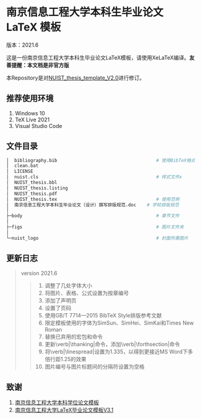 # 南京信息工程大学本科生毕业论文 LaTeX 模板 
版本：2021.6

这是一份南京信息工程大学本科生毕业论文LaTeX模板，请使用XeLaTeX编译。**友善提醒：本文档是非官方版**

本Repository是对[NUIST_thesis_template_V2.0](https://github.com/LirenW/NUIST_thesis_template_V2.0)进行修订。

## 推荐使用环境
1. Windows 10
2. TeX Live 2021
3. Visual Studio Code

## 文件目录
```bash
│  bibliography.bib                                     # 使用BibTeX格式化的参考列表
│  clean.bat                                            
│  LICENSE                                              
│  nuist.cls                                            # 样式文件x
│  NUIST_thesis.bbl
│  NUIST_thesis.listing
│  NUIST_thesis.pdf
│  NUIST_thesis.tex                                     # 使用范例
│  南京信息工程大学本科生毕业论文（设计）撰写排版规范.doc    # 学校排版规范
│
├─body                                                  # 章节文件
│
├─figs                                                  # 图片文件夹
│
└─nuist_logo                                            # 封面所需图片
```

## 更新日志
> version 2021.6
> > 1. 调整了几处字体大小
> > 2. 将图片、表格、公式设置为按章编号
> > 3. 添加了声明页
> > 4. 设置了页码
> > 5. 使用GB/T 7714—2015 BibTeX Style排版参考文献
> > 6. 限定模板使用的字体为SimSun、SimHei、SimKai和Times New Roman
> > 7. 替换已弃用的宏包和命令
> > 8. 更新\verb|\thanking|命令，添加\verb|\forthsection|命令
> > 9. 将\verb|\linespread|设置为1.335，以得到更接近MS Word下多倍行距1.25的效果
> > 10. 图片编号与图片标题间的分隔符设置为空格

## 致谢
1. [南京信息工程大学本科学位论文模板](https://github.com/LirenW/NUIST_thesis_template_V2.0)
2. [南京信息工程大学LaTeX毕业论文模板V3.1](https://latexstudio.net/index/details/index/mid/1524.html)
